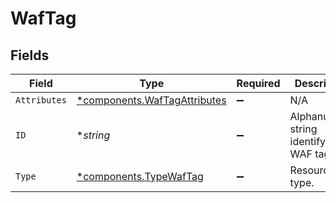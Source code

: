 # WafTag


## Fields

| Field                                                                   | Type                                                                    | Required                                                                | Description                                                             | Example                                                                 |
| ----------------------------------------------------------------------- | ----------------------------------------------------------------------- | ----------------------------------------------------------------------- | ----------------------------------------------------------------------- | ----------------------------------------------------------------------- |
| `Attributes`                                                            | [*components.WafTagAttributes](../../models/shared/waftagattributes.md) | :heavy_minus_sign:                                                      | N/A                                                                     |                                                                         |
| `ID`                                                                    | **string*                                                               | :heavy_minus_sign:                                                      | Alphanumeric string identifying a WAF tag.                              | t4Gg2uUGZzb2W9Euo4mo0R                                                  |
| `Type`                                                                  | [*components.TypeWafTag](../../models/shared/typewaftag.md)             | :heavy_minus_sign:                                                      | Resource type.                                                          |                                                                         |
